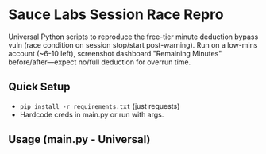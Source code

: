 # Sauce Labs Session Race Repro

Universal Python scripts to reproduce the free-tier minute deduction bypass vuln (race condition on session stop/start post-warning). Run on a low-mins account (~6-10 left), screenshot dashboard "Remaining Minutes" before/after—expect no/full deduction for overrun time.

## Quick Setup
- `pip install -r requirements.txt` (just requests)
- Hardcode creds in main.py or run with args.

## Usage (main.py - Universal)
